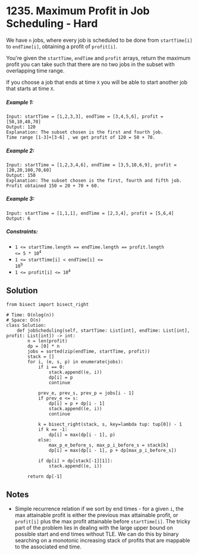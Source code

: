 # 1235. Maximum Profit in Job Scheduling - Hard

We have `n` jobs, where every job is scheduled to be done from `startTime[i]` to `endTime[i]`, obtaining a profit of `profit[i]`.

You're given the `startTime`, `endTime` and `profit` arrays, return the maximum profit you can take such that there are no two jobs in the subset with overlapping time range.

If you choose a job that ends at time `X` you will be able to start another job that starts at time `X`.

##### Example 1:

```
Input: startTime = [1,2,3,3], endTime = [3,4,5,6], profit = [50,10,40,70]
Output: 120
Explanation: The subset chosen is the first and fourth job. 
Time range [1-3]+[3-6] , we get profit of 120 = 50 + 70.
```

##### Example 2:

```
Input: startTime = [1,2,3,4,6], endTime = [3,5,10,6,9], profit = [20,20,100,70,60]
Output: 150
Explanation: The subset chosen is the first, fourth and fifth job. 
Profit obtained 150 = 20 + 70 + 60.
```

##### Example 3:

```
Input: startTime = [1,1,1], endTime = [2,3,4], profit = [5,6,4]
Output: 6
```

##### Constraints:

- <code>1 <= startTime.length == endTime.length == profit.length <= 5 * 10<sup>4</sup></code>
- <code>1 <= startTime[i] < endTime[i] <= 10<sup>9</sup></code>
- <code>1 <= profit[i] <= 10<sup>4</sup></code>

## Solution

```
from bisect import bisect_right

# Time: O(nlog(n))
# Space: O(n)
class Solution:
    def jobScheduling(self, startTime: List[int], endTime: List[int], profit: List[int]) -> int:
        n = len(profit)
        dp = [0] * n
        jobs = sorted(zip(endTime, startTime, profit))
        stack = []
        for i, (e, s, p) in enumerate(jobs):
            if i == 0:
                stack.append((e, i))
                dp[i] = p
                continue

            prev_e, prev_s, prev_p = jobs[i - 1]
            if prev_e <= s:
                dp[i] = p + dp[i - 1]
                stack.append((e, i))
                continue
            
            k = bisect_right(stack, s, key=lambda tup: tup[0]) - 1
            if k == -1:
                dp[i] = max(dp[i - 1], p)
            else:
                max_p_e_before_s, max_p_i_before_s = stack[k]
                dp[i] = max(dp[i - 1], p + dp[max_p_i_before_s])

            if dp[i] > dp[stack[-1][1]]:
                stack.append((e, i))
        
        return dp[-1]
```

## Notes
- Simple recurrence relation if we sort by end times - for a given `i`, the max attainable profit is either the previous max attainable profit, or `profit[i]` plus the max profit attainable before `startTime[i]`. The tricky part of the problem lies in dealing with the large upper bound on possible start and end times without TLE. We can do this by binary searching on a monotonic increasing stack of profits that are mappable to the associated end time.